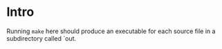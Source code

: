 # Intro
Running `make` here should produce an executable for each source file in a subdirectory called `out.
